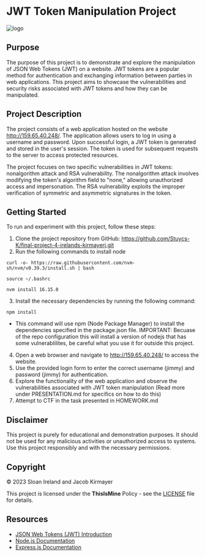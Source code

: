 # JWT Token Manipulation Project
![logo](https://miro.medium.com/v2/resize:fit:1170/1*AMeiWwTqbLAUe0bvdVTVLA.png)
## Purpose

The purpose of this project is to demonstrate and explore the manipulation of JSON Web Tokens (JWT) on a website. JWT tokens are a popular method for authentication and exchanging information between parties in web applications. This project aims to showcase the vulnerabilities and security risks associated with JWT tokens and how they can be manipulated.

## Project Description

The project consists of a web application hosted on the website http://159.65.40.248/. The application allows users to log in using a username and password. Upon successful login, a JWT token is generated and stored in the user's session. The token is used for subsequent requests to the server to access protected resources.

The project focuses on two specific vulnerabilities in JWT tokens: nonalgorithm attack and RSA vulnerability. The nonalgorithm attack involves modifying the token's algorithm field to "none," allowing unauthorized access and impersonation. The RSA vulnerability exploits the improper verification of symmetric and asymmetric signatures in the token.

## Getting Started

To run and experiment with this project, follow these steps:

1. Clone the project repository from GitHub: https://github.com/Stuycs-K/final-project-4-irelands-kirmayerj.git
2. Run the following commands to install node

```
curl -o- https://raw.githubusercontent.com/nvm-sh/nvm/v0.39.3/install.sh | bash

source ~/.bashrc

nvm install 16.15.0
```


3. Install the necessary dependencies by running the following command: 
```
npm install
```
 - This command will use npm (Node Package Manager) to install the dependencies specified in the package.json file. IMPORTANT: Becuase of the repo configuration this will install a version of nodejs that has some vulnerablilites, be careful what you use it for outside this project. 


4. Open a web browser and navigate to http://159.65.40.248/ to access the website.
5. Use the provided login form to enter the correct username (jimmy) and password (jimmy) for authentication.
6. Explore the functionality of the web application and observe the vulnerabilities associated with JWT token manipulation (Read more under PRESENTATION.md for specifics on how to do this)
7. Attempt to CTF in the task presented in HOMEWORK.md

## Disclaimer

This project is purely for educational and demonstration purposes. It should not be used for any malicious activities or unauthorized access to systems. Use this project responsibly and with the necessary permissions. 

## Copyright

© 2023 Sloan Ireland and Jacob Kirmayer

This project is licensed under the **ThisIsMine** Policy - see the [LICENSE](https://www.bing.com/ck/a?!&&p=3b44a9a64d0e13aeJmltdHM9MTY4NTMxODQwMCZpZ3VpZD0xMmRhYzlkOC1mYzgzLTY0Y2YtMjMzNi1kYjRmZmQ5MTY1ZDYmaW5zaWQ9NTIxMA&ptn=3&hsh=3&fclid=12dac9d8-fc83-64cf-2336-db4ffd9165d6&psq=rickroll&u=a1aHR0cHM6Ly93d3cueW91dHViZS5jb20vd2F0Y2g_dj1kUXc0dzlXZ1hjUQ&ntb=1) file for details.


## Resources

- [JSON Web Tokens (JWT) Introduction](https://jwt.io/introduction/)
- [Node.js Documentation](https://nodejs.org/)
- [Express.js Documentation](https://expressjs.com/)

